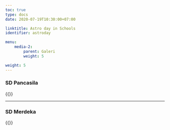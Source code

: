 ```yaml
---
toc: true
type: docs
date: 2020-07-19T10:30:00+07:00

linktitle: Astro day in Schools
identifier: astroday

menu:
    media-2:
        parent: Galeri
        weight: 5

weight: 5
---
```


### SD Pancasila
{{<foldergallery src="pancasila">}}

***
### SD Merdeka
{{<foldergallery src="merdeka">}}
